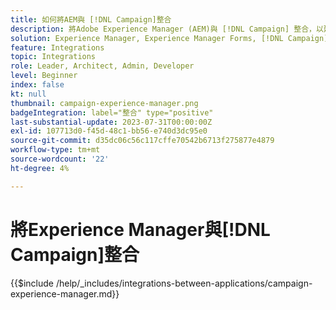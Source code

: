 ```yaml
---
title: 如何將AEM與 [!DNL Campaign]整合
description: 將Adobe Experience Manager (AEM)與 [!DNL Campaign] 整合，以建立和管理電子郵件行銷活動。
solution: Experience Manager, Experience Manager Forms, [!DNL Campaign], [!DNL Campaign] v8, [!DNL Campaign] Standard, [!DNL Campaign] Classic v7
feature: Integrations
topic: Integrations
role: Leader, Architect, Admin, Developer
level: Beginner
index: false
kt: null
thumbnail: campaign-experience-manager.png
badgeIntegration: label="整合" type="positive"
last-substantial-update: 2023-07-31T00:00:00Z
exl-id: 107713d0-f45d-48c1-bb56-e740d3dc95e0
source-git-commit: d35dc06c56c117cffe70542b6713f275877e4879
workflow-type: tm+mt
source-wordcount: '22'
ht-degree: 4%

---
```


# 將Experience Manager與[!DNL Campaign]整合

{{$include /help/_includes/integrations-between-applications/campaign-experience-manager.md}}

